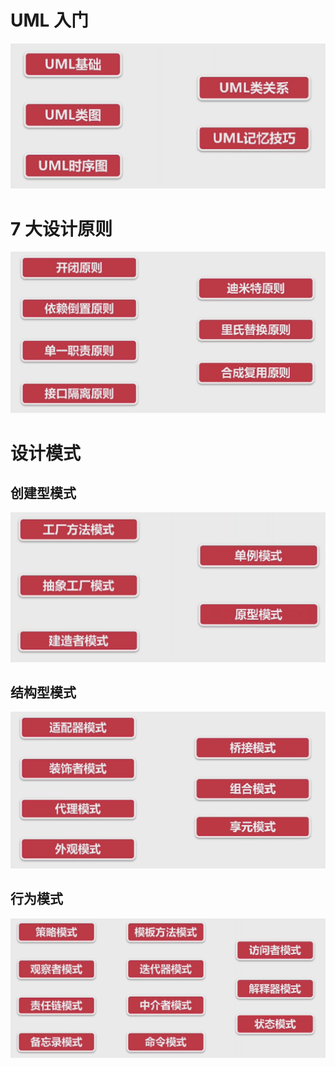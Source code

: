 # UML 入门

![](image/Pasted%20image%2020241226200458.png)

# 7 大设计原则

![](image/Pasted%20image%2020241226200516.png)
# 设计模式

## 创建型模式

![](image/Pasted%20image%2020241226200628.png)

## 结构型模式

![](image/Pasted%20image%2020241226200655.png)

## 行为模式

![](image/Pasted%20image%2020241226201231.png)